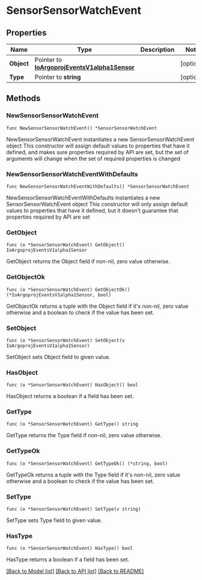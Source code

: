 # SensorSensorWatchEvent

## Properties

Name | Type | Description | Notes
------------ | ------------- | ------------- | -------------
**Object** | Pointer to [**IoArgoprojEventsV1alpha1Sensor**](IoArgoprojEventsV1alpha1Sensor.md) |  | [optional] 
**Type** | Pointer to **string** |  | [optional] 

## Methods

### NewSensorSensorWatchEvent

`func NewSensorSensorWatchEvent() *SensorSensorWatchEvent`

NewSensorSensorWatchEvent instantiates a new SensorSensorWatchEvent object
This constructor will assign default values to properties that have it defined,
and makes sure properties required by API are set, but the set of arguments
will change when the set of required properties is changed

### NewSensorSensorWatchEventWithDefaults

`func NewSensorSensorWatchEventWithDefaults() *SensorSensorWatchEvent`

NewSensorSensorWatchEventWithDefaults instantiates a new SensorSensorWatchEvent object
This constructor will only assign default values to properties that have it defined,
but it doesn't guarantee that properties required by API are set

### GetObject

`func (o *SensorSensorWatchEvent) GetObject() IoArgoprojEventsV1alpha1Sensor`

GetObject returns the Object field if non-nil, zero value otherwise.

### GetObjectOk

`func (o *SensorSensorWatchEvent) GetObjectOk() (*IoArgoprojEventsV1alpha1Sensor, bool)`

GetObjectOk returns a tuple with the Object field if it's non-nil, zero value otherwise
and a boolean to check if the value has been set.

### SetObject

`func (o *SensorSensorWatchEvent) SetObject(v IoArgoprojEventsV1alpha1Sensor)`

SetObject sets Object field to given value.

### HasObject

`func (o *SensorSensorWatchEvent) HasObject() bool`

HasObject returns a boolean if a field has been set.

### GetType

`func (o *SensorSensorWatchEvent) GetType() string`

GetType returns the Type field if non-nil, zero value otherwise.

### GetTypeOk

`func (o *SensorSensorWatchEvent) GetTypeOk() (*string, bool)`

GetTypeOk returns a tuple with the Type field if it's non-nil, zero value otherwise
and a boolean to check if the value has been set.

### SetType

`func (o *SensorSensorWatchEvent) SetType(v string)`

SetType sets Type field to given value.

### HasType

`func (o *SensorSensorWatchEvent) HasType() bool`

HasType returns a boolean if a field has been set.


[[Back to Model list]](../README.md#documentation-for-models) [[Back to API list]](../README.md#documentation-for-api-endpoints) [[Back to README]](../README.md)


